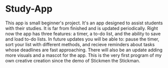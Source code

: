 # Study-App
This app is small beginner's project.
It's an app designed to assist students with their studies.
It is far from finished and is updated periodically.
Right now the app has three features: a timer, a to-do list, and the ability to save and load to-do lists.
In future updates you will be able to: pause the timer, sort your list with different methods, and recieve reminders about tasks whose deadlines are fast approaching.
There will also be an update adding more visuals and a mascot for the app.
This is the very first program of my own creative creation since the demo of Stickmen the Stickman.
